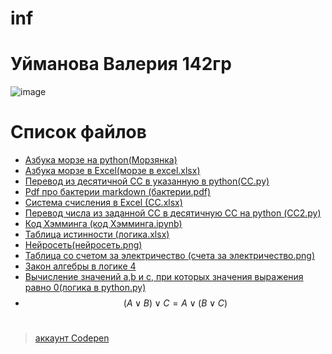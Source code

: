 # inf
# Уйманова Валерия 142гр
![image](https://i.pinimg.com/originals/3d/91/83/3d9183a5a1a40a482a719f8d144be4ac.jpg)


# Список файлов
+ [Азбука морзе на python(Морзянка)](https://github.com/vvlera/inf/blob/main/%D0%9C%D0%BE%D1%80%D0%B7%D1%8F%D0%BD%D0%BA%D0%B0)
+ [Азбука морзе в Excel(морзе в excel.xlsx)](https://github.com/vvlera/inf/blob/main/%D0%BC%D0%BE%D1%80%D0%B7%D0%B5%20%D0%B2%20excel.xlsx)
+ [Перевод из десятичной СС в указанную в python(СС.py)](https://github.com/vvlera/inf/blob/main/%D0%A1%D0%A1.py)
+ [Pdf про бактерии markdown (бактерии.pdf)](https://github.com/vvlera/inf/blob/main/%D0%B1%D0%B0%D0%BA%D1%82%D0%B5%D1%80%D0%B8%D0%B8.pdf)
+ [Система счисления в Excel (CC.xlsx)](https://github.com/vvlera/inf/blob/main/%D0%A1%D0%A1.xlsx)
+ [Перевод числа из заданной СС в десятичную СС на python (СС2.py)](https://github.com/vvlera/inf/blob/main/%D0%A1%D0%A12.py)
+ [Код Хэмминга (код Хэмминга.ipynb)](https://github.com/vvlera/inf/blob/main/%D0%BA%D0%BE%D0%B4%20%D0%A5%D1%8D%D0%BC%D0%BC%D0%B8%D0%BD%D0%B3%D0%B0.ipynb)
+ [Таблица истинности (логика.xlsx)](https://github.com/vvlera/inf/blob/main/%D0%BB%D0%BE%D0%B3%D0%B8%D0%BA%D0%B0.xlsx)
+ [Нейросеть(нейросеть.png)](https://github.com/vvlera/inf/blob/main/%D0%BD%D0%B5%D0%B9%D1%80%D0%BE%D1%81%D0%B5%D1%82%D1%8C.png)
+ [Таблица со счетом за электричество (счета за электричество.png)](https://github.com/vvlera/inf/blob/main/%D1%81%D1%87%D0%B5%D1%82%D0%B0%20%D0%B7%D0%B0%20%D1%8D%D0%BB%D0%B5%D0%BA%D1%82%D1%80%D0%B8%D1%87%D0%B5%D1%81%D1%82%D0%B2%D0%BE.png)
+ [Закон алгебры в логике 4](https://github.com/vvlera/inf/blob/main/lagrida_latex_editor.png)
+ [Вычисление значений a,b и c, при которых значения выражения равно 0(логика в python.py)](https://github.com/vvlera/inf/blob/main/%D0%BB%D0%BE%D0%B3%D0%B8%D0%BA%D0%B0%20%D0%B2%20python.py)
+ $$\left( A\vee B \right)\vee C= A\vee \left( B\vee C \right)$$<br/>  
>
>  [аккаунт Codepen](https://codepen.io/vvlera)
